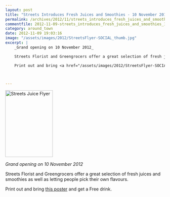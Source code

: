 ```yaml
---
layout: post
title: "Streets Introduces Fresh Juices and Smoothies - 10 November 2012"
permalink: /archives/2012/11/streets_introduces_fresh_juices_and_smoothies_10_n.html
commentfile: 2012-11-09-streets_introduces_fresh_juices_and_smoothies_10_n
category: around_town
date: 2012-11-09 19:03:16
image: "/assets/images/2012/StreetsFlyer-SOCIAL_thumb.jpg"
excerpt: |
    _Grand opening on 10 November 2012_

    Streets Florist and Greengrocers offer a great selection of fresh juices and smoothies as well as letting people pick their own flavours.

    Print out and bring <a href="/assets/images/2012/StreetsFlyer-SOCIAL.jpg">this poster</a> and get a Free drink.



---
```


<a href="/assets/images/2012/StreetsFlyer-SOCIAL.jpg" title="See larger version of - Streets Juice Flyer"><img src="/assets/images/2012/StreetsFlyer-SOCIAL_thumb.jpg" width="150" height="212" alt="Streets Juice Flyer" class="photo right" /></a>

*Grand opening on 10 November 2012*

Streets Florist and Greengrocers offer a great selection of fresh juices and smoothies as well as letting people pick their own flavours.

Print out and bring [this poster](/assets/images/2012/StreetsFlyer-SOCIAL.jpg) and get a Free drink.
